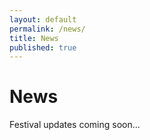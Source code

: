 ```yaml
---
layout: default
permalink: /news/
title: News
published: true
---
```


# News

Festival updates coming soon...